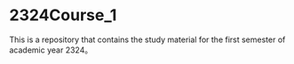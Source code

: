 # 2324Course_1
This is a repository that contains the study material for the first semester of academic year 2324。
